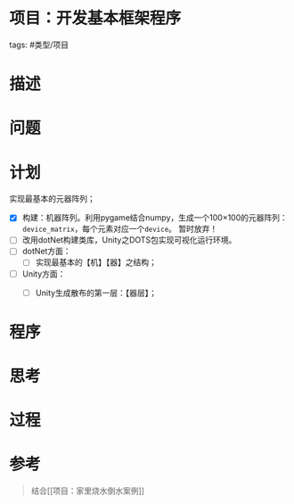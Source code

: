 # 项目：开发基本框架程序




tags:  #类型/项目 

# 描述



# 问题



# 计划



实现最基本的元器阵列；

- [x] 构建：机器阵列。利用pygame结合numpy，生成一个100×100的元器阵列：`device_matrix`，每个元素对应一个`device`。
      暂时放弃！
- [ ] 改用dotNet构建类库，Unity之DOTS包实现可视化运行环境。
- [ ] dotNet方面：
	- [ ] 实现最基本的【机】【器】之结构；
- [ ] Unity方面：
	- [ ] Unity生成散布的第一层：【器层】；





# 程序







# 思考





# 过程


# 参考


> 结合[[项目：家里烧水倒水案例]]
